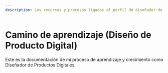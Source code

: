 ```yaml
---
description: Los recursos y procesos ligados al perfil de diseñador de producto
---
```


# Camino de aprendizaje (Diseño de Producto Digital)

Este es la documentación de mi proceso de aprendizaje y crecimiento como Diseñador de Productos Digitales.
